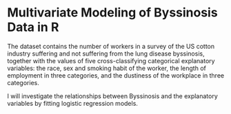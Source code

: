 # Multivariate Modeling of Byssinosis Data in R

The dataset contains the number of workers in a survey of the US cotton industry suffering and not suffering 
from the lung disease byssinosis, together with the values of five cross-classifying categorical explanatory variables: 
the race, sex and smoking habit of the worker, the length of employment in three categories, and the dustiness of the 
workplace in three categories.

I will investigate the relationships between Byssinosis and the explanatory variables by fitting logistic regression models.
